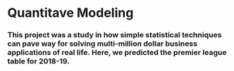 # Quantitave Modeling
### This project was a study in how simple statistical techniques can pave way for solving multi-million dollar business applications of real life. Here, we predicted the premier league table for 2018-19. 
